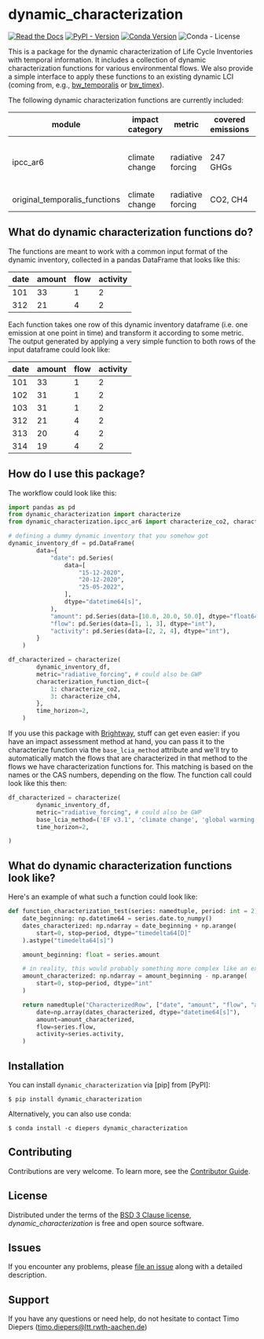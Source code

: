 # dynamic_characterization

[![Read the Docs](https://img.shields.io/readthedocs/timex?label=documentation)](https://dynamic-characterization.readthedocs.io/en/latest/)
[![PyPI - Version](https://img.shields.io/pypi/v/dynamic-characterization?color=%2300549f)](https://pypi.org/project/dynamic-characterization/)
[![Conda Version](https://img.shields.io/conda/v/diepers/dynamic_characterization?label=conda)](https://anaconda.org/diepers/dynamic_characterization)
![Conda - License](https://img.shields.io/conda/l/diepers/bw_timex)

This is a package for the dynamic characterization of Life Cycle Inventories with temporal information. It includes a collection of dynamic characterization functions for various environmental flows. We also provide a simple interface to apply these functions to an existing dynamic LCI (coming from, e.g., [bw_temporalis](https://github.com/brightway-lca/bw_temporalis) or [bw_timex](https://github.com/brightway-lca/bw_timex)).

The following dynamic characterization functions are currently included:

| module |impact category | metric | covered emissions | source
|--------|-------|----------|----------|--|
| ipcc_ar6 | climate change | radiative forcing | 247 GHGs | radiative efficiencies & lifetimes from [IPCC AR6 Ch.7](https://www.ipcc.ch/report/ar6/wg1/chapter/chapter-7/) |
| original_temporalis_functions| climate change | radiative forcing | CO2, CH4 |[bw_temporalis](https://github.com/brightway-lca/bw_temporalis/tree/main)|

## What do dynamic characterization functions do?

The functions are meant to work with a common input format of the dynamic inventory, collected in a pandas DataFrame that looks like this:

| date | amount | flow | activity |
|-------|-------|------|----------|
| 101   | 33    | 1    | 2        |
| 312   | 21    | 4    | 2        |

Each function takes one row of this dynamic inventory dataframe (i.e. one emission at one point in time) and transform it according to some metric. The output generated by applying a very simple function to both rows of the input dataframe could look like:

| date | amount | flow | activity |
|------|--------|------|----------|
| 101  | 33     | 1    | 2        |
| 102  | 31     | 1    | 2        |
| 103  | 31     | 1    | 2        |
| 312  | 21     | 4    | 2        |
| 313  | 20     | 4    | 2        |
| 314  | 19     | 4    | 2        |

## How do I use this package?

The workflow could look like this:

```python
import pandas as pd
from dynamic_characterization import characterize
from dynamic_characterization.ipcc_ar6 import characterize_co2, characterize_ch4

# defining a dummy dynamic inventory that you somehow got
dynamic_inventory_df = pd.DataFrame(
        data={
            "date": pd.Series(
                data=[
                    "15-12-2020",
                    "20-12-2020",
                    "25-05-2022",
                ],
                dtype="datetime64[s]",
            ),
            "amount": pd.Series(data=[10.0, 20.0, 50.0], dtype="float64"),
            "flow": pd.Series(data=[1, 1, 3], dtype="int"),
            "activity": pd.Series(data=[2, 2, 4], dtype="int"),
        }
    )

df_characterized = characterize(
        dynamic_inventory_df,
        metric="radiative_forcing", # could also be GWP
        characterization_function_dict={
            1: characterize_co2,
            3: characterize_ch4,
        },
        time_horizon=2,
    )
```

If you use this package with [Brightway](https://docs.brightway.dev/en/latest/), stuff can get even easier: if you have an impact assessment method at hand, you can pass it to the characterize function via the `base_lcia_method` attribute and we'll try to automatically match the flows that are characterized in that method to the flows we have characterization functions for. This matching is based on the names or the CAS numbers, depending on the flow. The function call could look like this then:

```python
df_characterized = characterize(
        dynamic_inventory_df,
        metric="radiative_forcing", # could also be GWP
        base_lcia_method=('EF v3.1', 'climate change', 'global warming potential (GWP100)')
        time_horizon=2,

)
```

## What do dynamic characterization functions look like?

Here's an example of what such a function could look like:

```python
def function_characterization_test(series: namedtuple, period: int = 2) -> namedtuple:
    date_beginning: np.datetime64 = series.date.to_numpy()
    dates_characterized: np.ndarray = date_beginning + np.arange(
        start=0, stop=period, dtype="timedelta64[D]"
    ).astype("timedelta64[s]")

    amount_beginning: float = series.amount

    # in reality, this would probably something more complex like an exponential decay function
    amount_characterized: np.ndarray = amount_beginning - np.arange(
        start=0, stop=period, dtype="int"
    )

    return namedtuple("CharacterizedRow", ["date", "amount", "flow", "activity"])(
        date=np.array(dates_characterized, dtype="datetime64[s]"),
        amount=amount_characterized,
        flow=series.flow,
        activity=series.activity,
    )
````

## Installation

You can install `dynamic_characterization` via [pip] from [PyPI]:

```console
$ pip install dynamic_characterization
```

Alternatively, you can also use conda:

```console
$ conda install -c diepers dynamic_characterization
```

## Contributing

Contributions are very welcome.
To learn more, see the [Contributor Guide][Contributor Guide].

## License

Distributed under the terms of the [BSD 3 Clause license][License],
_dynamic_characterization_ is free and open source software.

## Issues

If you encounter any problems,
please [file an issue][Issue Tracker] along with a detailed description.

## Support

If you have any questions or need help, do not hesitate to contact Timo Diepers ([timo.diepers@ltt.rwth-aachen.de](mailto:timo.diepers@ltt.rwth-aachen.de))

<!-- github-only -->

[command-line reference]: https://dynamic-characterization.readthedocs.io/en/latest/usage.html
[License]: https://github.com/TimoDiepers/dynamic_characterization/blob/main/LICENSE
[Contributor Guide]: https://github.com/TimoDiepers/dynamic_characterization/blob/main/CONTRIBUTING.md
[Issue Tracker]: https://github.com/TimoDiepers/dynamic_characterization/issues

